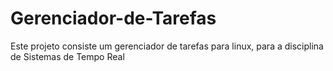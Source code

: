 # Gerenciador-de-Tarefas
Este projeto consiste um gerenciador de tarefas para linux, para a disciplina de Sistemas de Tempo Real
